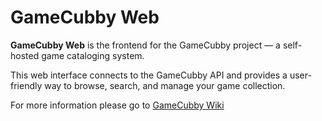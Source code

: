 # GameCubby Web

**GameCubby Web** is the frontend for the GameCubby project — a self-hosted game cataloging system.

This web interface connects to the GameCubby API and provides a user-friendly way to browse, search, and manage your
game collection.

For more information please go to [GameCubby Wiki](https://github.com/rootifera/GameCubby/wiki)



